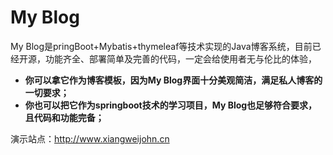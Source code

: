 # My Blog

My Blog是pringBoot+Mybatis+thymeleaf等技术实现的Java博客系统，目前已经开源，功能齐全、部署简单及完善的代码，一定会给使用者无与伦比的体验，

- **你可以拿它作为博客模板，因为My Blog界面十分美观简洁，满足私人博客的一切要求；**
- **你也可以把它作为springboot技术的学习项目，My Blog也足够符合要求，且代码和功能完备；**

演示站点：http://www.xiangweijohn.cn


